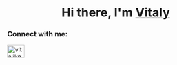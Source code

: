 <h1 align="center">Hi there, I'm <a href="https://park.vk.company/curriculum/certificates/download/1986/d65d4e5d-da33-4b78-a1a7-a83e0137b46c/" target="_blank">Vitaly</a> </h1>

<h3 align="left">Connect with me:</h3>
<p align="left">
<a href="https://t.me/vitaliknow3" target="blank"><img align="center" src="https://raw.githubusercontent.com/rahuldkjain/github-profile-readme-generator/master/src/images/icons/Social/telegram.svg" alt="vitaliknow3" height="30" width="40" /></a>

</p>
<!--
**vitaliknow/vitaliknow** is a ✨ _special_ ✨ repository because its `README.md` (this file) appears on your GitHub profile.

Here are some ideas to get you started:

- 🔭 I’m currently working on ...
- 🌱 I’m currently learning ...
- 👯 I’m looking to collaborate on ...
- 🤔 I’m looking for help with ...
- 💬 Ask me about ...
- 📫 How to reach me: ...
- 😄 Pronouns: ...
- ⚡ Fun fact: ...
-->
